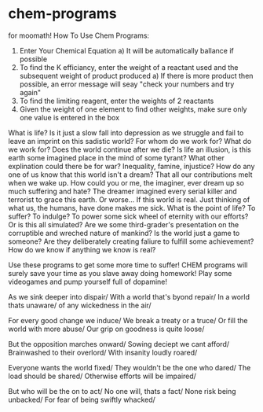 # chem-programs
for moomath!
How To Use Chem Programs:
1) Enter Your Chemical Equation
  a) It will be automatically ballance if possible
2) To find the K efficiancy, enter the weight of a reactant used and the subsequent weight of product produced
  a) If there is more product then possible, an error message will seay "check your numbers and try again"
3) To find the limiting reagent, enter the weights of 2 reactants
4) Given the weight of one element to find other weights, make sure only one value is entered in the box






What is life? Is it just a slow fall into depression as we struggle and fail to leave an imprint on this sadistic world?
For whom do we work for? What do we work for? Does the world continue after we die?
Is life an illusion, is this earth some imagined place in the mind of some tyrant?
What other explination could there be for war?
Inequality, famine, injustice?
How do any one of us know that this world isn't a dream?
That all our contributions melt when we wake up.
How could you or me, the imaginer, ever dream up so much suffering and hate?
The dreamer imagined every serial killer and terrorist to grace this earth.
Or worse... If this world is real.
Just thinking of what us, the humans, have done makes me sick.
What is the point of life? To suffer? To indulge? To power some sick wheel of eternity with our efforts?
Or is this all simulated? Are we some third-grader's presentation on the corruptible and wreched nature of mankind?
Is the world just a game to someone? Are they deliberately creating faliure to fulfill some achievement?
How do we know if anything we know is real?

Use these programs to get some more time to suffer!
CHEM programs will surely save your time as you slave away doing homework!
Play some videogames and pump yourself full of dopamine!


As we sink deeper into dispair/
With a world that's byond repair/
In a world thats unaware/
of any wickedness in the air/

For every good change we induce/
We break a treaty or a truce/
Or fill the world with more abuse/
Our grip on goodness is quite loose/

But the opposition marches onward/
Sowing deciept we cant afford/
Brainwashed to their overlord/
With insanity loudly roared/

Everyone wants the world fixed/
They wouldn't be the one who dared/
The load should be shared/
Otherwise efforts will be impaired/

But who will be the on to act/
No one will, thats a fact/
None risk being unbacked/
For fear of being swiftly whacked/






